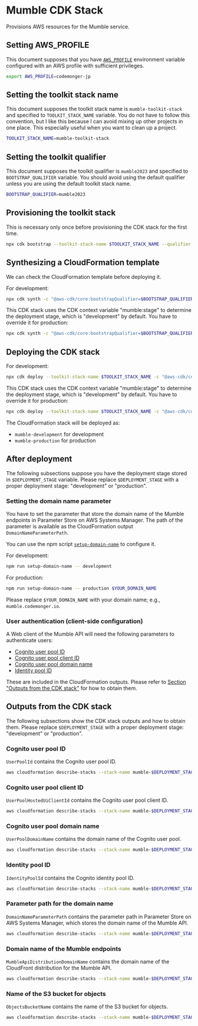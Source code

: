 # Mumble CDK Stack

Provisions AWS resources for the Mumble service.

## Setting AWS_PROFILE

This document supposes that you have [`AWS_PROFILE`](https://docs.aws.amazon.com/cli/latest/userguide/cli-configure-files.html#cli-configure-files-using-profiles) environment variable configured with an AWS profile with sufficient privileges.

```sh
export AWS_PROFILE=codemonger-jp
```

## Setting the toolkit stack name

This document supposes the toolkit stack name is `mumble-toolkit-stack` and specified to `TOOLKIT_STACK_NAME` variable.
You do not have to follow this convention, but I like this because I can avoid mixing up other projects in one place.
This especially useful when you want to clean up a project.

```sh
TOOLKIT_STACK_NAME=mumble-toolkit-stack
```

## Setting the toolkit qualifier

This document supposes the toolkit qualifier is `mumble2023` and specified to `BOOTSTRAP_QUALIFIER` variable.
You should avoid using the default qualifier unless you are using the default toolkit stack name.

```sh
BOOTSTRAP_QUALIFIER=mumble2023
```

## Provisioning the toolkit stack

This is necessary only once before provisioning the CDK stack for the first time.

```sh
npx cdk bootstrap --toolkit-stack-name $TOOLKIT_STACK_NAME --qualifier $BOOTSTRAP_QUALIFIER
```

## Synthesizing a CloudFormation template

We can check the CloudFormation template before deploying it.

For development:

```sh
npx cdk synth -c "@aws-cdk/core:bootstrapQualifier=$BOOTSTRAP_QUALIFIER"
```

This CDK stack uses the CDK context variable "mumble:stage" to determine the deployment stage, which is "development" by default.
You have to override it for production:

```sh
npx cdk synth -c "@aws-cdk/core:bootstrapQualifier=$BOOTSTRAP_QUALIFIER" -c "mumble:stage=production"
```

## Deploying the CDK stack

For development:

```sh
npx cdk deploy --toolkit-stack-name $TOOLKIT_STACK_NAME -c "@aws-cdk/core:bootstrapQualifier=$BOOTSTRAP_QUALIFIER"
```

This CDK stack uses the CDK context variable "mumble:stage" to determine the deployment stage, which is "development" by default.
You have to override it for production:

```sh
npx cdk deploy --toolkit-stack-name $TOOLKIT_STACK_NAME -c "@aws-cdk/core:bootstrapQualifier=$BOOTSTRAP_QUALIFIER" -c "mumble:stage=production"
```

The CloudFormation stack will be deployed as:
- `mumble-development` for development
- `mumble-production` for production

## After deployment

The following subsections suppose you have the deployment stage stored in `$DEPLOYMENT_STAGE` variable.
Please replace `$DEPLOYMENT_STAGE` with a proper deployment stage: "development" or "production".

### Setting the domain name parameter

You have to set the parameter that store the domain name of the Mumble endpoints in Parameter Store on AWS Systems Manager.
The path of the parameter is available as the CloudFormation output `DomainNameParameterPath`.

You can use the npm script [`setup-domain-name`](./scripts/setup-domain-name.ts) to configure it.

For development:

```sh
npm run setup-domain-name -- development
```

For production:

```sh
npm run setup-domain-name -- production $YOUR_DOMAIN_NAME
```

Please replace `$YOUR_DOMAIN_NAME` with your domain name; e.g., `mumble.codemonger.io`.

### User authentication (client-side configuration)

A Web client of the Mumble API will need the following parameters to authenticate users:
- [Cognito user pool ID](#cognito-user-pool-id)
- [Cognito user pool client ID](#cognito-user-pool-client-id)
- [Cognito user pool domain name](#cognito-user-pool-domain-name)
- [Identity pool ID](#identity-pool-id)

These are included in the CloudFormation outputs.
Please refer to [Section "Outputs from the CDK stack"](#outputs-from-the-cdk-stack) for how to obtain them.

## Outputs from the CDK stack

The following subsections show the CDK stack outputs and how to obtain them.
Please replace `$DEPLOYMENT_STAGE` with a proper deployment stage: "development" or "production".

### Cognito user pool ID

`UserPoolId` contains the Cognito user pool ID.

```sh
aws cloudformation describe-stacks --stack-name mumble-$DEPLOYMENT_STAGE --query "Stacks[0].Outputs[?OutputKey=='UserPoolId']|[0].OutputValue" --output text
```

### Cognito user pool client ID

`UserPoolHostedUiClientId` contains the Cognito user pool client ID.

```sh
aws cloudformation describe-stacks --stack-name mumble-$DEPLOYMENT_STAGE --query "Stacks[0].Outputs[?OutputKey=='UserPoolHostedUiClientId']|[0].OutputValue" --output text
```

### Cognito user pool domain name

`UserPoolDomainName` contains the domain name of the Cognito user pool.

```sh
aws cloudformation describe-stacks --stack-name mumble-$DEPLOYMENT_STAGE --query "Stacks[0].Outputs[?OutputKey=='UserPoolDomainName']|[0].OutputValue" --output text
```

### Identity pool ID

`IdentityPoolId` contains the Cognito identity pool ID.

```sh
aws cloudformation describe-stacks --stack-name mumble-$DEPLOYMENT_STAGE --query "Stacks[0].Outputs[?OutputKey=='IdentityPoolId']|[0].OutputValue" --output text
```

### Parameter path for the domain name

`DomainNameParameterPath` contains the parameter path in Parameter Store on AWS Systems Manager, which stores the domain name of the Mumble API.

```sh
aws cloudformation describe-stacks --stack-name mumble-$DEPLOYMENT_STAGE --query "Stacks[0].Outputs[?OutputKey=='DomainNameParameterPath']|[0].OutputValue" --output text
```

### Domain name of the Mumble endpoints

`MumbleApiDistributionDomainName` contains the domain name of the CloudFront distribution for the Mumble API.

```sh
aws cloudformation describe-stacks --stack-name mumble-$DEPLOYMENT_STAGE --query "Stacks[0].Outputs[?OutputKey=='MumbleApiDistributionDomainName']|[0].OutputValue" --output text
```

### Name of the S3 bucket for objects

`ObjectsBucketName` contains the name of the S3 bucket for objects.

```sh
aws cloudformation describe-stacks --stack-name mumble-$DEPLOYMENT_STAGE --query "Stacks[0].Outputs[?OutputKey=='ObjectsBucketName']|[0].OutputValue" --output text
```
